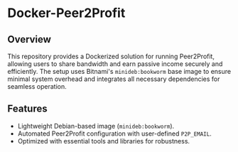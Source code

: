 # Docker-Peer2Profit

## Overview
This repository provides a Dockerized solution for running Peer2Profit, allowing users to share bandwidth and earn passive income securely and efficiently. The setup uses Bitnami's `minideb:bookworm` base image to ensure minimal system overhead and integrates all necessary dependencies for seamless operation.

## Features
- Lightweight Debian-based image (`minideb:bookworm`).
- Automated Peer2Profit configuration with user-defined `P2P_EMAIL`.
- Optimized with essential tools and libraries for robustness.
